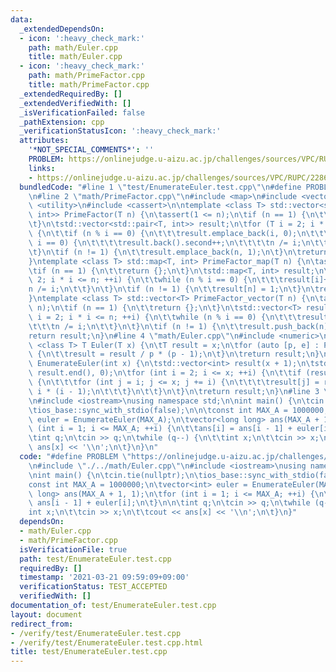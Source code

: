 ```yaml
---
data:
  _extendedDependsOn:
  - icon: ':heavy_check_mark:'
    path: math/Euler.cpp
    title: math/Euler.cpp
  - icon: ':heavy_check_mark:'
    path: math/PrimeFactor.cpp
    title: math/PrimeFactor.cpp
  _extendedRequiredBy: []
  _extendedVerifiedWith: []
  _isVerificationFailed: false
  _pathExtension: cpp
  _verificationStatusIcon: ':heavy_check_mark:'
  attributes:
    '*NOT_SPECIAL_COMMENTS*': ''
    PROBLEM: https://onlinejudge.u-aizu.ac.jp/challenges/sources/VPC/RUPC/2286?year=2011
    links:
    - https://onlinejudge.u-aizu.ac.jp/challenges/sources/VPC/RUPC/2286?year=2011
  bundledCode: "#line 1 \"test/EnumerateEuler.test.cpp\"\n#define PROBLEM \"https://onlinejudge.u-aizu.ac.jp/challenges/sources/VPC/RUPC/2286?year=2011\"\
    \n#line 2 \"math/PrimeFactor.cpp\"\n#include <map>\n#include <vector>\n#include\
    \ <utility>\n#include <cassert>\n\ntemplate <class T> std::vector<std::pair<T,\
    \ int>> PrimeFactor(T n) {\n\tassert(1 <= n);\n\tif (n == 1) {\n\t\treturn {};\n\
    \t}\n\tstd::vector<std::pair<T, int>> result;\n\tfor (T i = 2; i * i <= n; ++i)\
    \ {\n\t\tif (n % i == 0) {\n\t\t\tresult.emplace_back(i, 0);\n\t\t\twhile (n %\
    \ i == 0) {\n\t\t\t\tresult.back().second++;\n\t\t\t\tn /= i;\n\t\t\t}\n\t\t}\n\
    \t}\n\tif (n != 1) {\n\t\tresult.emplace_back(n, 1);\n\t}\n\treturn result;\n\
    }\ntemplate <class T> std::map<T, int> PrimeFactor_map(T n) {\n\tassert(1 <= n);\n\
    \tif (n == 1) {\n\t\treturn {};\n\t}\n\tstd::map<T, int> result;\n\tfor (T i =\
    \ 2; i * i <= n; ++i) {\n\t\twhile (n % i == 0) {\n\t\t\tresult[i]++;\n\t\t\t\
    n /= i;\n\t\t}\n\t}\n\tif (n != 1) {\n\t\tresult[n] = 1;\n\t}\n\treturn result;\n\
    }\ntemplate <class T> std::vector<T> PrimeFactor_vector(T n) {\n\tassert(1 <=\
    \ n);\n\tif (n == 1) {\n\t\treturn {};\n\t}\n\tstd::vector<T> result;\n\tfor (T\
    \ i = 2; i * i <= n; ++i) {\n\t\twhile (n % i == 0) {\n\t\t\tresult.push_back(i);\n\
    \t\t\tn /= i;\n\t\t}\n\t}\n\tif (n != 1) {\n\t\tresult.push_back(n);\n\t}\n\t\
    return result;\n}\n#line 4 \"math/Euler.cpp\"\n#include <numeric>\n\ntemplate\
    \ <class T> T Euler(T x) {\n\tT result = x;\n\tfor (auto [p, e] : PrimeFactor(x))\
    \ {\n\t\tresult = result / p * (p - 1);\n\t}\n\treturn result;\n}\n\nstd::vector<int>\
    \ EnumerateEuler(int x) {\n\tstd::vector<int> result(x + 1);\n\tstd::iota(result.begin(),\
    \ result.end(), 0);\n\tfor (int i = 2; i <= x; ++i) {\n\t\tif (result[i] == i)\
    \ {\n\t\t\tfor (int j = i; j <= x; j += i) {\n\t\t\t\tresult[j] = result[j] /\
    \ i * (i - 1);\n\t\t\t}\n\t\t}\n\t}\n\treturn result;\n}\n#line 3 \"test/EnumerateEuler.test.cpp\"\
    \n#include <iostream>\nusing namespace std;\n\nint main() {\n\tcin.tie(nullptr);\n\
    \tios_base::sync_with_stdio(false);\n\n\tconst int MAX_A = 1000000;\n\tvector<int>\
    \ euler = EnumerateEuler(MAX_A);\n\tvector<long long> ans(MAX_A + 1, 1);\n\tfor\
    \ (int i = 1; i <= MAX_A; ++i) {\n\t\tans[i] = ans[i - 1] + euler[i];\n\t}\n\n\
    \tint q;\n\tcin >> q;\n\twhile (q--) {\n\t\tint x;\n\t\tcin >> x;\n\t\tcout <<\
    \ ans[x] << '\\n';\n\t}\n}\n"
  code: "#define PROBLEM \"https://onlinejudge.u-aizu.ac.jp/challenges/sources/VPC/RUPC/2286?year=2011\"\
    \n#include \"./../math/Euler.cpp\"\n#include <iostream>\nusing namespace std;\n\
    \nint main() {\n\tcin.tie(nullptr);\n\tios_base::sync_with_stdio(false);\n\n\t\
    const int MAX_A = 1000000;\n\tvector<int> euler = EnumerateEuler(MAX_A);\n\tvector<long\
    \ long> ans(MAX_A + 1, 1);\n\tfor (int i = 1; i <= MAX_A; ++i) {\n\t\tans[i] =\
    \ ans[i - 1] + euler[i];\n\t}\n\n\tint q;\n\tcin >> q;\n\twhile (q--) {\n\t\t\
    int x;\n\t\tcin >> x;\n\t\tcout << ans[x] << '\\n';\n\t}\n}"
  dependsOn:
  - math/Euler.cpp
  - math/PrimeFactor.cpp
  isVerificationFile: true
  path: test/EnumerateEuler.test.cpp
  requiredBy: []
  timestamp: '2021-03-21 09:59:09+09:00'
  verificationStatus: TEST_ACCEPTED
  verifiedWith: []
documentation_of: test/EnumerateEuler.test.cpp
layout: document
redirect_from:
- /verify/test/EnumerateEuler.test.cpp
- /verify/test/EnumerateEuler.test.cpp.html
title: test/EnumerateEuler.test.cpp
---
```

